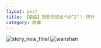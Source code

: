 ```yaml
---
layout: post
title: 【歌曲】把悲伤留给*%@^2^！·陈升
category: 歌曲
---
```

![story_new_final](http://rzda7rj3c.hd-bkt.clouddn.com/img/story_new_final_0322.png)
![wanshan](http://rzda7rj3c.hd-bkt.clouddn.com/img/wanshan.png)